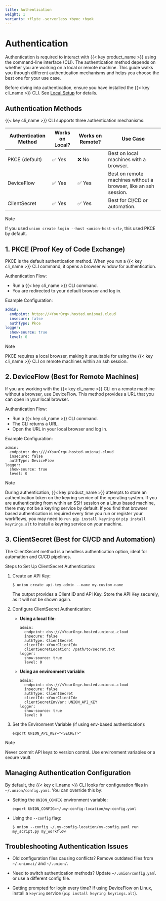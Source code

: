 ```yaml
---
title: Authentication
weight: 1
variants: +flyte -serverless +byoc +byok
---
```


# Authentication

Authentication is required to interact with {{< key product_name >}} using the command-line interface (CLI). The authentication method depends on whether you are working on a local or remote machine. This guide walks you through different authentication mechanisms and helps you choose the best one for your use case.

Before diving into authentication, ensure you have installed the {{< key cli_name >}} CLI. See [Local Setup](./local-setup.md) for details.

## Authentication Methods

{{< key cli_name >}} CLI supports three authentication mechanisms:

| Authentication Method | Works on Local? | Works on Remote? | Use Case                                                        |
|-----------------------|-----------------|------------------|-----------------------------------------------------------------|
| PKCE (default)        | ✅ Yes          | ❌ No            | Best on local machines with a browser.                          |
| DeviceFlow            | ✅ Yes          | ✅ Yes           | Best on remote machines without a browser, like an ssh session. |
| ClientSecret          | ✅ Yes          | ✅ Yes           | Best for CI/CD or automation.                                   |

> [!NOTE]
> If you used `union create login --host <union-host-url>`, this used PKCE by default.

## 1. PKCE (Proof Key of Code Exchange)

PKCE is the default authentication method. When you run a {{< key cli_name >}} CLI command, it opens a browser window for authentication.

Authentication Flow:
- Run a {{< key cli_name >}} CLI command.
- You are redirected to your default browser and log in.

Example Configuration:
```yaml
admin:
  endpoint: https://<YourOrg>.hosted.unionai.cloud
  insecure: false
  authType: Pkce
logger:
  show-source: true
  level: 0
```

> [!NOTE]
> PKCE requires a local browser, making it unsuitable for using the {{< key cli_name >}} CLI on remote machines within an ssh session.

## 2. DeviceFlow (Best for Remote Machines)

If you are working with the {{< key cli_name >}} CLI on a remote machine without a browser, use DeviceFlow. This method provides a URL that you can open in your local browser.

Authentication Flow:
- Run a {{< key cli_name >}} CLI command.
- The CLI returns a URL.
- Open the URL in your local browser and log in.

Example Configuration:
```
admin:
  endpoint: dns:///<YourOrg>.hosted.unionai.cloud
  insecure: false
  authType: DeviceFlow
logger:
  show-source: true
  level: 0
```
> [!NOTE]
> During authentication, {{< key product_name >}} attempts to store an authentication token on the keyring service of the operating system. If you are authenticating from within an SSH session on a Linux based machine, there may not be a keyring service by default. If you find that browser based authentication is required every time you run or register your workflows, you may need to `run pip install keyring` or `pip install keyrings.alt` to install a keyring service on your machine.

## 3. ClientSecret (Best for CI/CD and Automation)

The ClientSecret method is a headless authentication option, ideal for automation and CI/CD pipelines.

Steps to Set Up ClientSecret Authentication:

1. Create an API Key:
    ```
    $ union create api-key admin --name my-custom-name
    ```
    The output provides a Client ID and API Key. Store the API Key securely, as it will not be shown again.

2. Configure ClientSecret Authentication:
    - **Using a local file**:
        ```
        admin:
          endpoint: dns:///<YourOrg>.hosted.unionai.cloud
          insecure: false
          authType: ClientSecret
          clientId: <YourClientId>
          clientSecretLocation: /path/to/secret.txt
        logger:
          show-source: true
          level: 0
        ```
    - **Using an environment variable**:
        ```
        admin:
          endpoint: dns:///<YourOrg>.hosted.unionai.cloud
          insecure: false
          authType: ClientSecret
          clientId: <YourClientId>
          clientSecretEnvVar: UNION_API_KEY
        logger:
          show-source: true
          level: 0
        ```
3. Set the Environment Variable (if using env-based authentication):
    ```
    export UNION_API_KEY="<SECRET>"
    ```

> [!NOTE]
> Never commit API keys to version control. Use environment variables or a secure vault.


## Managing Authentication Configuration

By default, the {{< key cli_name >}} CLI looks for configuration files in `~/.union/config.yaml`. You can override this by:

- Setting the `UNION_CONFIG` environment variable:
    ```
    export UNION_CONFIG=~/.my-config-location/my-config.yaml
    ```

- Using the `--config` flag:
    ```
    $ union --config ~/.my-config-location/my-config.yaml run my_script.py my_workflow
    ```

## Troubleshooting Authentication Issues

- Old configuration files causing conflicts? Remove outdated files from `~/.unionai/` and `~/.union/`.

- Need to switch authentication methods? Update `~/.union/config.yaml` or use a different config file.

- Getting prompted for login every time? If using DeviceFlow on Linux, install a `keyring` service (`pip install keyring keyrings.alt`).
